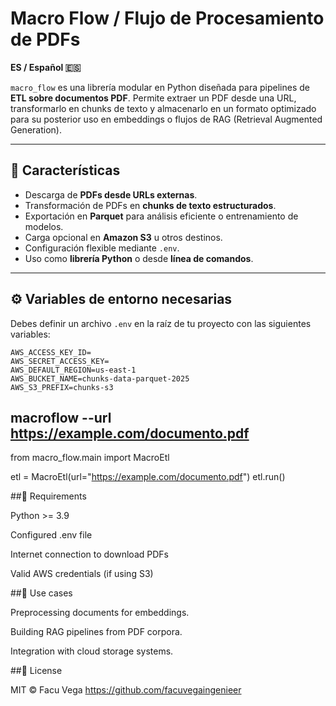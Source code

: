 # Macro Flow / Flujo de Procesamiento de PDFs  

**ES / Español 🇪🇸**  

`macro_flow` es una librería modular en Python diseñada para pipelines de **ETL sobre documentos PDF**. Permite extraer un PDF desde una URL, transformarlo en chunks de texto y almacenarlo en un formato optimizado para su posterior uso en embeddings o flujos de RAG (Retrieval Augmented Generation).  

---

## 🚀 Características  

- Descarga de **PDFs desde URLs externas**.  
- Transformación de PDFs en **chunks de texto estructurados**.  
- Exportación en **Parquet** para análisis eficiente o entrenamiento de modelos.  
- Carga opcional en **Amazon S3** u otros destinos.  
- Configuración flexible mediante `.env`.  
- Uso como **librería Python** o desde **línea de comandos**.  

---

## ⚙️ Variables de entorno necesarias  

Debes definir un archivo `.env` en la raíz de tu proyecto con las siguientes variables:  

```env
AWS_ACCESS_KEY_ID=
AWS_SECRET_ACCESS_KEY=
AWS_DEFAULT_REGION=us-east-1 
AWS_BUCKET_NAME=chunks-data-parquet-2025
AWS_S3_PREFIX=chunks-s3
```


## macroflow --url https://example.com/documento.pdf

from macro_flow.main import MacroEtl

etl = MacroEtl(url="https://example.com/documento.pdf")
etl.run()


##🧠 Requirements

Python >= 3.9

Configured .env file

Internet connection to download PDFs

Valid AWS credentials (if using S3)

##🔮 Use cases

Preprocessing documents for embeddings.

Building RAG pipelines from PDF corpora.

Integration with cloud storage systems.

##🪪 License

MIT © Facu Vega
https://github.com/facuvegaingenieer